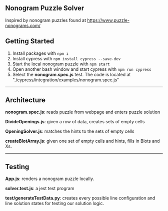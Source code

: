 ## Nonogram Puzzle Solver ##

Inspired by nonogram puzzles found at https://www.puzzle-nonograms.com/

## Getting Started ##

1. Install packages with `npm i`
2. Install cypress with `npm install cypress --save-dev`
3. Start the local nonogram puzzle with `npm start`
3. Open another bash window and start cypress with `npm run cypress`
4. Select the <strong>nonogram.spec.js</strong> test. The code is located at "./cypress/integration/examples/nonogram.spec.js"

<hr>

## Architecture ##
**nonogram.spec.js**: reads puzzle from webpage and enters puzzle solution

**DivideOpenings.js**: given a row of data, creates sets of empty cells

**OpeningSolver.js**: matches the hints to the sets of empty cells

**createBlotArray.js**: given one set of empty cells and hints, fills in Blots and Xs.

<hr>

## Testing ##
**App.js**: renders a nonogram puzzle locally.

**solver.test.js**: a jest test program

**test/generateTestData.py**: creates every possible line configuration and line solution states for testing our solution logic.